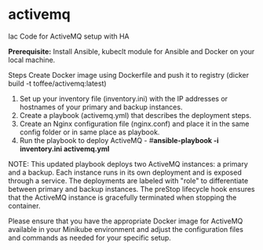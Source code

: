 # activemq
Iac Code for ActiveMQ setup with HA

**Prerequisite:**
Install Ansible, kubeclt module for Ansible and Docker on your local machine.


Steps
Create Docker image using Dockerfile and push it to registry (dicker build -t toffee/activemq:latest)

1. Set up your inventory file (inventory.ini) with the IP addresses or hostnames of your primary and backup instances.
2. Create a playbook (activemq.yml) that describes the deployment steps.
3. Create an Nginx configuration file (nginx.conf) and place it in the same config folder or in same place as playbook.
4. Run the playbook to deploy ActiveMQ - #**ansible-playbook -i inventory.ini activemq.yml**

NOTE:
This updated playbook deploys two ActiveMQ instances: a primary and a backup. Each instance runs in its own deployment and is exposed through a service. The deployments are labeled with "role" to differentiate between primary and backup instances. The preStop lifecycle hook ensures that the ActiveMQ instance is gracefully terminated when stopping the container.

Please ensure that you have the appropriate Docker image for ActiveMQ available in your Minikube environment and adjust the configuration files and commands as needed for your specific setup.


